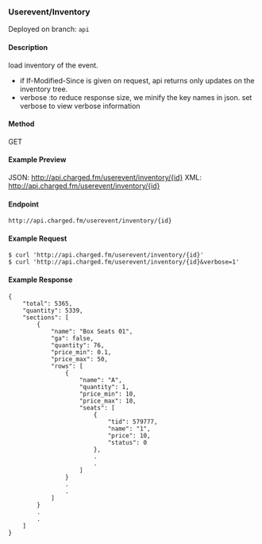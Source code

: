 ### **Userevent/Inventory**

Deployed on branch: `api`

#### **Description**

load inventory of the event. 
- if If-Modified-Since is given on request, api returns only updates on the inventory tree.
- verbose :to reduce response size, we minify the key names in json. set verbose to view verbose information

#### **Method**
GET

#### **Example Preview**
JSON: http://api.charged.fm/userevent/inventory/{id}
XML: http://api.charged.fm/userevent/inventory/{id}

#### **Endpoint**
```
http://api.charged.fm/userevent/inventory/{id}
```
#### **Example Request**
```
$ curl 'http://api.charged.fm/userevent/inventory/{id}'
$ curl 'http://api.charged.fm/userevent/inventory/{id}&verbose=1'
```        
#### **Example Response**
```
{
    "total": 5365,
    "quantity": 5339,
    "sections": [
        {
            "name": "Box Seats 01",
            "ga": false,
            "quantity": 76,
            "price_min": 0.1,
            "price_max": 50,
            "rows": [
                {
                    "name": "A",
                    "quantity": 1,
                    "price_min": 10,
                    "price_max": 10,
                    "seats": [
                        {
                            "tid": 579777,
                            "name": "1",
                            "price": 10,
                            "status": 0
                        },
                        .
                        .
                    ]
                }
                .
                .
            ]
        }
        .
        .
    ]
}
```
